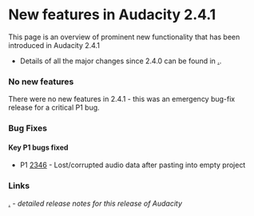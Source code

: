 # New features in Audacity 2.4.1

This page is an overview of prominent new functionality that has been introduced in Audacity 2.4.1

* Details of all the major changes since 2.4.0 can be found in [.](./ "mention").

### No new features

There were no new features in 2.4.1 - this was an emergency bug-fix release for a critical P1 bug.

### Bug Fixes

#### Key P1 bugs fixed

* P1 [2346](https://bugzilla.audacityteam.org/show\_bug.cgi?id=2436) - Lost/corrupted audio data after pasting into empty project

### Links

[.](./ "mention") _- detailed release notes for this release of Audacity_
